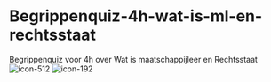 # Begrippenquiz-4h-wat-is-ml-en-rechtsstaat
Begrippenquiz voor 4h over Wat is maatschappijleer en Rechtsstaat
![icon-512](https://github.com/user-attachments/assets/1c6ac800-c9db-4a1b-91a9-e9e1cb48e985)
![icon-192](https://github.com/user-attachments/assets/fc8e59f2-c17d-4a55-90e7-57f43c188c88)
